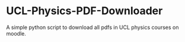 # UCL-Physics-PDF-Downloader
A simple python script to download all pdfs in UCL physics courses on moodle. 
